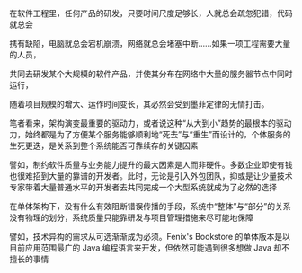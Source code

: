 
在软件工程里，任何产品的研发，只要时间尺度足够长，人就总会疏忽犯错，代码就总会

携有缺陷，电脑就总会宕机崩溃，网络就总会堵塞中断……如果一项工程需要大量的人员，

共同去研发某个大规模的软件产品，并使其分布在网络中大量的服务器节点中同时运行，

随着项目规模的增大、运作时间变长，其必然会受到墨菲定律的无情打击。

笔者看来，架构演变最重要的驱动力，或者说这种“从大到小”趋势的最根本的驱动力，始终都是为了方便某个服务能够顺利地“死去”与“重生”而设计的，个体服务的生死更迭，是关系到整个系统能否可靠续存的关键因素

譬如，制约软件质量与业务能力提升的最大因素是人而非硬件。多数企业即使有钱也很难招到大量的靠谱的开发者。此时，无论是引入外包团队，抑或是让少量技术专家带着大量普通水平的开发者去共同完成一个大型系统就成为了必然的选择

在单体架构下，没有什么有效阻断错误传播的手段，系统中“整体”与“部分”的关系没有物理的划分，系统质量只能靠研发与项目管理措施来尽可能地保障

譬如，技术异构的需求从可选渐渐成为必须。Fenix's Bookstore 的单体版本是以目前应用范围最广的 Java 编程语言来开发，但依然可能遇到很多想做 Java 却不擅长的事情